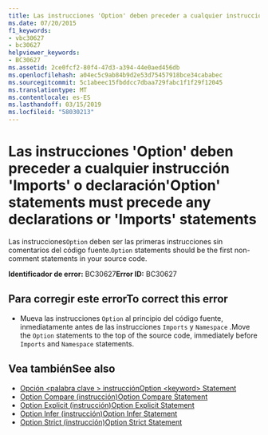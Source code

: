 ```yaml
---
title: Las instrucciones 'Option' deben preceder a cualquier instrucción 'Imports' o declaración
ms.date: 07/20/2015
f1_keywords:
- vbc30627
- bc30627
helpviewer_keywords:
- BC30627
ms.assetid: 2ce0fcf2-80f4-47d3-a394-44e0aed456db
ms.openlocfilehash: a04ec5c9ab84b9d2e53d75457918bce34cababec
ms.sourcegitcommit: 5c1abeec15fbddcc7dbaa729fabc1f1f29f12045
ms.translationtype: MT
ms.contentlocale: es-ES
ms.lasthandoff: 03/15/2019
ms.locfileid: "58030213"
---
```

# <a name="option-statements-must-precede-any-declarations-or-imports-statements"></a><span data-ttu-id="c5579-102">Las instrucciones 'Option' deben preceder a cualquier instrucción 'Imports' o declaración</span><span class="sxs-lookup"><span data-stu-id="c5579-102">'Option' statements must precede any declarations or 'Imports' statements</span></span>
<span data-ttu-id="c5579-103">Las instrucciones`Option` deben ser las primeras instrucciones sin comentarios del código fuente.</span><span class="sxs-lookup"><span data-stu-id="c5579-103">`Option` statements should be the first non-comment statements in your source code.</span></span>  
  
 <span data-ttu-id="c5579-104">**Identificador de error:** BC30627</span><span class="sxs-lookup"><span data-stu-id="c5579-104">**Error ID:** BC30627</span></span>  
  
## <a name="to-correct-this-error"></a><span data-ttu-id="c5579-105">Para corregir este error</span><span class="sxs-lookup"><span data-stu-id="c5579-105">To correct this error</span></span>  
  
-   <span data-ttu-id="c5579-106">Mueva las instrucciones `Option` al principio del código fuente, inmediatamente antes de las instrucciones `Imports` y `Namespace` .</span><span class="sxs-lookup"><span data-stu-id="c5579-106">Move the `Option` statements to the top of the source code, immediately before `Imports` and `Namespace` statements.</span></span>  
  
## <a name="see-also"></a><span data-ttu-id="c5579-107">Vea también</span><span class="sxs-lookup"><span data-stu-id="c5579-107">See also</span></span>

- [<span data-ttu-id="c5579-108">Opción \<palabra clave > instrucción</span><span class="sxs-lookup"><span data-stu-id="c5579-108">Option \<keyword> Statement</span></span>](../../visual-basic/language-reference/statements/option-keyword-statement.md)
- [<span data-ttu-id="c5579-109">Option Compare (instrucción)</span><span class="sxs-lookup"><span data-stu-id="c5579-109">Option Compare Statement</span></span>](../../visual-basic/language-reference/statements/option-compare-statement.md)
- [<span data-ttu-id="c5579-110">Option Explicit (instrucción)</span><span class="sxs-lookup"><span data-stu-id="c5579-110">Option Explicit Statement</span></span>](../../visual-basic/language-reference/statements/option-explicit-statement.md)
- [<span data-ttu-id="c5579-111">Option Infer (instrucción)</span><span class="sxs-lookup"><span data-stu-id="c5579-111">Option Infer Statement</span></span>](../../visual-basic/language-reference/statements/option-infer-statement.md)
- [<span data-ttu-id="c5579-112">Option Strict (instrucción)</span><span class="sxs-lookup"><span data-stu-id="c5579-112">Option Strict Statement</span></span>](../../visual-basic/language-reference/statements/option-strict-statement.md)

